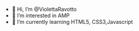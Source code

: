 - 👋 Hi, I’m @ViolettaRavotto
- 👀 I’m interested in AMP 
- 🌱 I’m currently learning HTML5, CSS3,Javascript



